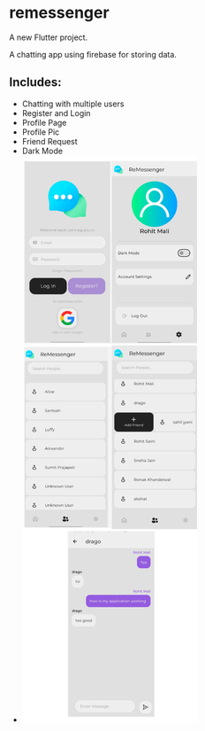 # remessenger

A new Flutter project.

A chatting app using firebase for storing data.
## Includes:
- Chatting with multiple users
- Register and Login
- Profile Page
- Profile Pic
- Friend Request
- Dark Mode
- ![image alt](https://github.com/rohitmaliarya/Internship-Project-/blob/2e0273ab94fa2abfceaeae10df5aaded7a3b3eb9/merged_image.png)



